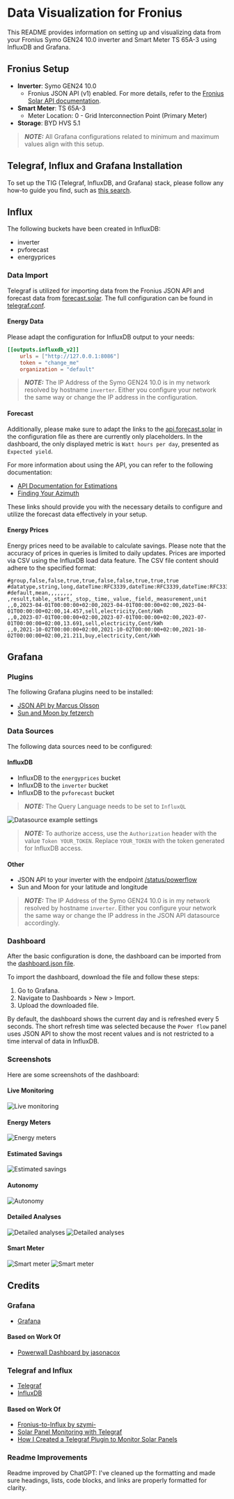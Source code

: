 # Data Visualization for Fronius

This README provides information on setting up and visualizing data from your Fronius Symo GEN24 10.0 inverter and Smart Meter TS 65A-3 using InfluxDB and Grafana.

## Fronius Setup

- **Inverter**: Symo GEN24 10.0
  - Fronius JSON API (v1) enabled. For more details, refer to the [Fronius Solar API documentation](https://www.fronius.com/en/solar-energy/installers-partners/technical-data/all-products/system-monitoring/open-interfaces/fronius-solar-api-json-).
- **Smart Meter**: TS 65A-3
  - Meter Location: 0 - Grid Interconnection Point (Primary Meter)
- **Storage**: BYD HVS 5.1

> **_NOTE:_** All Grafana configurations related to minimum and maximum values align with this setup.

## Telegraf, Influx and Grafana Installation

To set up the TIG (Telegraf, InfluxDB, and Grafana) stack, please follow any how-to guide you find, such as [this search](https://duckduckgo.com/?t=h_&q=setup+tig+stack&ia=web).

## Influx

The following buckets have been created in InfluxDB:

- inverter
- pvforecast
- energyprices

### Data Import

Telegraf is utilized for importing data from the Fronius JSON API and forecast data from [forecast.solar](https://forecast.solar). The full configuration can be found in [telegraf.conf](telegraf/telegraf.conf).

#### Energy Data

Please adapt the configuration for InfluxDB output to your needs:
```toml
[[outputs.influxdb_v2]]
    urls = ["http://127.0.0.1:8086"]
    token = "change_me"
    organization = "default"
```
> **_NOTE:_** The IP Address of the Symo GEN24 10.0 is in my network resolved by hostname `inverter`. Either you configure your network the same way or change the IP address in the configuration.

#### Forecast

Additionally, please make sure to adapt the links to the [api.forecast.solar](https://api.forecast.solar) in the configuration file as there are currently only placeholders. In the dashboard, the only displayed metric is `Watt hours per day`, presented as `Expected yield`.

For more information about using the API, you can refer to the following documentation:
- [API Documentation for Estimations](https://doc.forecast.solar/api:estimate)
- [Finding Your Azimuth](https://doc.forecast.solar/find_your_azimuth)

These links should provide you with the necessary details to configure and utilize the forecast data effectively in your setup.

#### Energy Prices

Energy prices need to be available to calculate savings. Please note that the accuracy of prices in queries is limited to daily updates. Prices are imported via CSV using the InfluxDB load data feature. The CSV file content should adhere to the specified format:

```csv
#group,false,false,true,true,false,false,true,true,true
#datatype,string,long,dateTime:RFC3339,dateTime:RFC3339,dateTime:RFC3339,double,string,string,string
#default,mean,,,,,,,,
,result,table,_start,_stop,_time,_value,_field,_measurement,unit
,,0,2023-04-01T00:00:00+02:00,2023-04-01T00:00:00+02:00,2023-04-01T00:00:00+02:00,14.457,sell,electricity,Cent/kWh
,,0,2023-07-01T00:00:00+02:00,2023-07-01T00:00:00+02:00,2023-07-01T00:00:00+02:00,13.691,sell,electricity,Cent/kWh
,,0,2021-10-02T00:00:00+02:00,2021-10-02T00:00:00+02:00,2021-10-02T00:00:00+02:00,21.211,buy,electricity,Cent/kWh
```

## Grafana

### Plugins

The following Grafana plugins need to be installed:

- [JSON API by Marcus Olsson](https://github.com/grafana/grafana-json-datasource)
- [Sun and Moon by fetzerch](https://github.com/fetzerch/grafana-sunandmoon-datasource)

### Data Sources

The following data sources need to be configured:

#### InfluxDB
- InfluxDB to the `energyprices` bucket
- InfluxDB to the `inverter` bucket
- InfluxDB to the `pvforecast` bucket

> **_NOTE:_** The Query Language needs to be set to `InfluxQL`

![Datasource example settings](grafana/screenshots/datasource_settings.png)

> **_NOTE:_** To authorize access, use the `Authorization` header with the value `Token YOUR_TOKEN`. Replace `YOUR_TOKEN` with the token generated for InfluxDB access.

#### Other
- JSON API to your inverter with the endpoint [/status/powerflow](http://inverter/status/powerflow)
- Sun and Moon for your latitude and longitude

> **_NOTE:_** The IP Address of the Symo GEN24 10.0 is in my network resolved by hostname `inverter`. Either you configure your network the same way or change the IP address in the JSON API datasource accordingly.

### Dashboard

After the basic configuration is done, the dashboard can be imported from the [dashboard.json file](grafana/dashboard.json).

To import the dashboard, download the file and follow these steps:

1. Go to Grafana.
2. Navigate to Dashboards > New > Import.
3. Upload the downloaded file.

By default, the dashboard shows the current day and is refreshed every 5 seconds. The short refresh time was selected because the `Power flow` panel uses JSON API to show the most recent values and is not restricted to a time interval of data in InfluxDB.

### Screenshots

Here are some screenshots of the dashboard:

#### Live Monitoring
![Live monitoring](grafana/screenshots/live_monitoring.png)

#### Energy Meters
![Energy meters](grafana/screenshots/energy_meters.png)

#### Estimated Savings
![Estimated savings](grafana/screenshots/estimated_savings.png)

#### Autonomy
![Autonomy](grafana/screenshots/autonomy.png)

#### Detailed Analyses
![Detailed analyses](grafana/screenshots/detailed_analyses_1.png)
![Detailed analyses](grafana/screenshots/detailed_analyses_2.png)

#### Smart Meter
![Smart meter](grafana/screenshots/smart_meter_1.png)
![Smart meter](grafana/screenshots/smart_meter_2.png)

## Credits

### Grafana
- [Grafana](https://github.com/grafana/grafana)

#### Based on Work Of
- [Powerwall Dashboard by jasonacox](https://github.com/jasonacox/Powerwall-Dashboard)

### Telegraf and Influx
- [Telegraf](https://github.com/influxdata/telegraf)
- [InfluxDB](https://github.com/influxdata/influxdb)

#### Based on Work Of
- [Fronius-to-Influx by szymi-](https://github.com/szymi-/fronius-to-influx)
- [Solar Panel Monitoring with Telegraf](https://gist.github.com/farmio/618ca3c1b3f335dd966b19a92acef832)
- [How I Created a Telegraf Plugin to Monitor Solar Panels](https://thenewstack.io/how-i-created-a-telegraf-plugin-to-monitor-solar-panels/)

### Readme Improvements
Readme improved by ChatGPT: I've cleaned up the formatting and made sure headings, lists, code blocks, and links are properly formatted for clarity.
